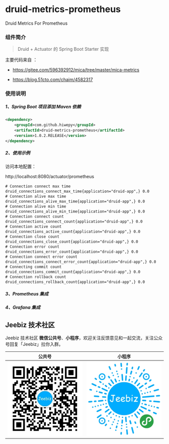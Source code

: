 # druid-metrics-prometheus
Druid Metrics For Prometheus

### 组件简介

> Druid + Actuator 的 Spring Boot Starter 实现
 
主要代码来自 ：

- https://gitee.com/596392912/mica/tree/master/mica-metrics

- https://blog.51cto.com/chaim/4582317

### 使用说明

##### 1、Spring Boot 项目添加 Maven 依赖

``` xml
<dependency>
	<groupId>com.github.hiwepy</groupId>
	<artifactId>druid-metrics-prometheus</artifactId>
	<version>1.0.2.RELEASE</version>
</dependency>
```

##### 2、使用示例

访问本地配置：

http://localhost:8080/actuator/prometheus

```
# Connection connect max time
druid_connections_connect_max_time{application="druid-app",} 0.0
# Connection alive max time
druid_connections_alive_max_time{application="druid-app",} 0.0
# Connection alive min time
druid_connections_alive_min_time{application="druid-app",} 0.0
# Connection connect count
druid_connections_connect_count{application="druid-app",} 0.0
# Connection active count
druid_connections_active_count{application="druid-app",} 0.0
# Connection close count
druid_connections_close_count{application="druid-app",} 0.0
# Connection error count
druid_connections_error_count{application="druid-app",} 0.0
# Connection connect error count
druid_connections_connect_error_count{application="druid-app",} 0.0
# Connecting commit count
druid_connections_commit_count{application="druid-app",} 0.0
# Connection rollback count
druid_connections_rollback_count{application="druid-app",} 0.0
```

##### 3、Prometheus 集成


##### 4、Grafana 集成


## Jeebiz 技术社区

Jeebiz 技术社区 **微信公共号**、**小程序**，欢迎关注反馈意见和一起交流，关注公众号回复「Jeebiz」拉你入群。

|公共号|小程序|
|---|---|
| ![](https://raw.githubusercontent.com/hiwepy/static/main/images/qrcode_for_gh_1d965ea2dfd1_344.jpg)| ![](https://raw.githubusercontent.com/hiwepy/static/main/images/gh_09d7d00da63e_344.jpg)|
